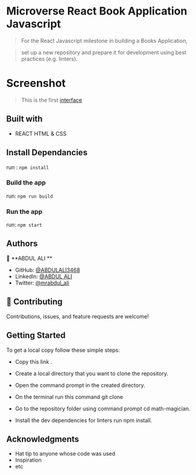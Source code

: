 # Microverse React Book Application Javascript

> For the React Javascript milestone in building a Books Application,

> set up a new repository and prepare it for development using best practices (e.g. linters).

# Screenshot

> This is the first [interface]()

## Built with

- REACT HTML & CSS

## Install Dependancies

run : `npm install`

### Build the app

run: `npm run build`

### Run the app

run: `npm start`


## Authors

👤 **ABDUL ALI **

- GitHub: [@ABDULALI3468](https://github.com/ABDULALI3468)
- LinkedIn: [@ABDUL ALI](https://www.linkedin.com/in/abdul-ali-5400bb216/)
- Twitter: [@mrabdul_ali](https://twitter.com/mrabdul_ali)

## 🤝 Contributing

Contributions, issues, and feature requests are welcome!

## Getting Started

To get a local copy follow these simple steps:

- Copy this link .

- Create a local directory that you want to clone the repository.

- Open the command prompt in the created directory.

- On the terminal run this command git clone

- Go to the repository folder using command prompt cd math-magician.

- Install the dev dependencies for linters run npm install.

## Acknowledgments

- Hat tip to anyone whose code was used
- Inspiration
- etc


